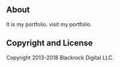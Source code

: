 
## About
It is my portfolio.
visit my portfolio.

## Copyright and License

Copyright 2013-2018 Blackrock Digital LLC. 
